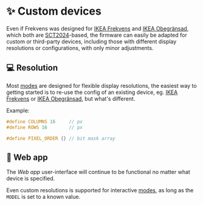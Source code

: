 # ✨ Custom devices

Even if Frekvens was designed for [IKEA Frekvens](Frekvens) and [IKEA Obegränsad](Obegransad), which both are [SCT2024](http://www.starchips.com.tw/pdf/datasheet/SCT2024V01_03.pdf)-based, the firmware can easily be adapted for custom or third-party devices, including those with different display resolutions or configurations, with only minor adjustments.

## 💻 Resolution

Most [modes](Modes) are designed for flexible display resolutions, the easiest way to getting started is to re-use the config of an existing device, eg. [IKEA Frekvens](../tree/main/firmware/include/config/Frekvens.h) or [IKEA Obegränsad](../tree/main/firmware/include/config/Obegransad.h), but what's different.

Example:

```h
#define COLUMNS 16     // px
#define ROWS 16        // px

#define PIXEL_ORDER {} // bit mask array
```

## 📱 Web app

The *Web app* user-interface will continue to be functional no matter what device is specified.

Even custom resolutions is supported for interactive [modes](Modes), as long as the `MODEL` is set to a known value.
